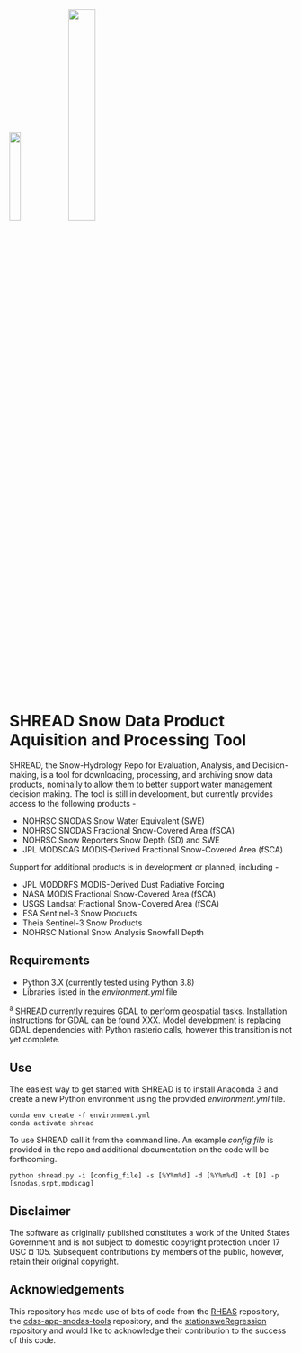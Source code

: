 <div class="inline-block">
 <img src="https://github.com/usbr/SHREAD/blob/master/resources/images/logo_shread.png" width="20%" />
 <img src="https://github.com/usbr/SHREAD/blob/master/resources/images/logo_shreadtools.png" width="31%" />
</div>

# SHREAD Snow Data Product Aquisition and Processing Tool
SHREAD, the Snow-Hydrology Repo for Evaluation, Analysis, and Decision-making, is a tool for downloading, processing, and archiving snow data products, nominally to allow them to better support water management decision making. The tool is still in development, but currently provides access to the following products -
  * NOHRSC SNODAS Snow Water Equivalent (SWE)
  * NOHRSC SNODAS Fractional Snow-Covered Area (fSCA)
  * NOHRSC Snow Reporters Snow Depth (SD) and SWE
  * JPL MODSCAG MODIS-Derived Fractional Snow-Covered Area (fSCA)

Support for additional products is in development or planned, including -
  * JPL MODDRFS MODIS-Derived Dust Radiative Forcing
  * NASA MODIS Fractional Snow-Covered Area (fSCA)
  * USGS Landsat Fractional Snow-Covered Area (fSCA)
  * ESA Sentinel-3 Snow Products
  * Theia Sentinel-3 Snow Products
  * NOHRSC National Snow Analysis Snowfall Depth

## Requirements
* Python 3.X (currently tested using Python 3.8)
* Libraries listed in the *environment.yml* file

<sup>a</sup> SHREAD currently requires GDAL to perform geospatial tasks. Installation instructions for GDAL can be found XXX. Model development is replacing GDAL dependencies with Python rasterio calls, however this transition is not yet complete.

## Use
The easiest way to get started with SHREAD is to install Anaconda 3 and create a new Python environment using the provided *environment.yml* file.

    conda env create -f environment.yml
    conda activate shread

To use SHREAD call it from the command line. An example *config file* is provided in the repo and additional documentation on the code will be forthcoming.  

    python shread.py -i [config_file] -s [%Y%m%d] -d [%Y%m%d] -t [D] -p [snodas,srpt,modscag]

## Disclaimer
The software as originally published constitutes a work of the United States Government and is not subject to domestic copyright protection under 17 USC ¤ 105. Subsequent contributions by members of the public, however, retain their original copyright.

## Acknowledgements
This repository has made use of bits of code from the [RHEAS](https://github.com/nasa/RHEAS) repository, the [cdss-app-snodas-tools](https://github.com/OpenWaterFoundation/cdss-app-snodas-tools) repository, and the [stationsweRegression](https://github.com/hoargroup/stationsweRegression) repository and would like to acknowledge their contribution to the success of this code.
